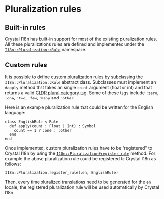 # Pluralization rules

## Built-in rules

Crystal I18n has built-in support for most of the existing pluralization rules. All these pluralizations rules are
defined and implemented under the <a href="/ref/I18n/Pluralization/Rule.html" target="_blank"><code>I18n::Pluralization::Rule</code></a>
namespace.

## Custom rules

It is possible to define custom pluralization rules by subclassing the `I18n::Pluralization::Rule` abstract class.
Subclasses must implement an `#apply` method that takes an single `count` argument (float or int) and that returns a
valid [CLDR plural category tag](http://cldr.unicode.org/index/cldr-spec/plural-rules). Some of these tags include 
`:zero`, `:one`, `:two`, `:few`, `:many` and `:other`.

Here is an example pluralization rule that could be written for the English language:

```crystal
class EnglishRule < Rule
  def apply(count : Float | Int) : Symbol
    count == 1 ? :one : :other
  end
end
```

Once implemented, custom pluralization rules have to be "registered" to Crystal I18n by using the <a href="/ref/I18n/Pluralization.html#register_rule(locale:String|Symbol,rule_klass:Rule.class)-class-method" target="_blank"><code>I18n::Pluralization#register_rule</code></a> method. For example the above pluralization rule could be registered to Crystal I18n as follows:

```crystal
I18n::Pluralization.register_rule(:en, EnglishRule)
```

Then, every time pluralized translations need to be generated for the `en` locale, the registered pluralization rule 
will be used automatically by Crystal I18n.
